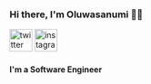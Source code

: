 ### Hi there, I'm Oluwasanumi 👋🏽
[<img src='https://cdn.jsdelivr.net/npm/simple-icons@3.0.1/icons/twitter.svg' alt='twitter' height='40'>](https://twitter.com/i_am_sanoxi)  [<img src='https://cdn.jsdelivr.net/npm/simple-icons@3.0.1/icons/instagram.svg' alt='instagram' height='40'>](https://www.instagram.com/i_am_sanoxi/)  

#### **I'm a Software Engineer**
